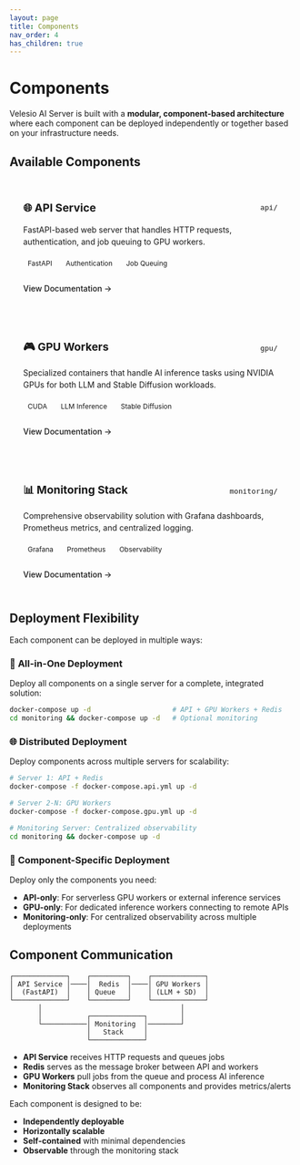 ```yaml
---
layout: page
title: Components
nav_order: 4
has_children: true
---
```


# Components

Velesio AI Server is built with a **modular, component-based architecture** where each component can be deployed independently or together based on your infrastructure needs.

## Available Components

<div class="component-grid">
  <div class="component-card">
    <div class="component-header">
      <h3>🌐 API Service</h3>
      <span class="component-location">api/</span>
    </div>
    <p class="component-description">
      FastAPI-based web server that handles HTTP requests, authentication, and job queuing to GPU workers.
    </p>
    <div class="component-features">
      <span class="feature-tag">FastAPI</span>
      <span class="feature-tag">Authentication</span>
      <span class="feature-tag">Job Queuing</span>
    </div>
    <a href="{{ '/components/api-service' | relative_url }}" class="component-link">View Documentation →</a>
  </div>

  <div class="component-card">
    <div class="component-header">
      <h3>🎮 GPU Workers</h3>
      <span class="component-location">gpu/</span>
    </div>
    <p class="component-description">
      Specialized containers that handle AI inference tasks using NVIDIA GPUs for both LLM and Stable Diffusion workloads.
    </p>
    <div class="component-features">
      <span class="feature-tag">CUDA</span>
      <span class="feature-tag">LLM Inference</span>
      <span class="feature-tag">Stable Diffusion</span>
    </div>
    <a href="{{ '/components/gpu-workers' | relative_url }}" class="component-link">View Documentation →</a>
  </div>

  <div class="component-card">
    <div class="component-header">
      <h3>📊 Monitoring Stack</h3>
      <span class="component-location">monitoring/</span>
    </div>
    <p class="component-description">
      Comprehensive observability solution with Grafana dashboards, Prometheus metrics, and centralized logging.
    </p>
    <div class="component-features">
      <span class="feature-tag">Grafana</span>
      <span class="feature-tag">Prometheus</span>
      <span class="feature-tag">Observability</span>
    </div>
    <a href="{{ '/components/monitoring' | relative_url }}" class="component-link">View Documentation →</a>
  </div>
</div>

## Deployment Flexibility

Each component can be deployed in multiple ways:

### 🏢 **All-in-One Deployment**
Deploy all components on a single server for a complete, integrated solution:
```bash
docker-compose up -d                    # API + GPU Workers + Redis
cd monitoring && docker-compose up -d   # Optional monitoring
```

### 🌐 **Distributed Deployment**
Deploy components across multiple servers for scalability:
```bash
# Server 1: API + Redis
docker-compose -f docker-compose.api.yml up -d

# Server 2-N: GPU Workers
docker-compose -f docker-compose.gpu.yml up -d

# Monitoring Server: Centralized observability
cd monitoring && docker-compose up -d
```

### 🎯 **Component-Specific Deployment**
Deploy only the components you need:
- **API-only**: For serverless GPU workers or external inference services
- **GPU-only**: For dedicated inference workers connecting to remote APIs  
- **Monitoring-only**: For centralized observability across multiple deployments

## Component Communication

```
┌─────────────┐    ┌─────────┐    ┌─────────────┐
│ API Service │────│  Redis  │────│ GPU Workers │
│  (FastAPI)  │    │ Queue   │    │ (LLM + SD)  │
└─────────────┘    └─────────┘    └─────────────┘
       │                                  │
       │           ┌─────────────┐        │
       └───────────│ Monitoring  │────────┘
                   │   Stack     │
                   └─────────────┘
```

- **API Service** receives HTTP requests and queues jobs
- **Redis** serves as the message broker between API and workers
- **GPU Workers** pull jobs from the queue and process AI inference
- **Monitoring Stack** observes all components and provides metrics/alerts

Each component is designed to be:
- **Independently deployable**
- **Horizontally scalable** 
- **Self-contained** with minimal dependencies
- **Observable** through the monitoring stack

<style>
.component-grid {
  display: grid;
  grid-template-columns: repeat(auto-fit, minmax(300px, 1fr));
  gap: 2rem;
  margin: 2rem 0;
}

.component-card {
  background-color: var(--bg-secondary);
  border: 1px solid var(--border-color);
  border-radius: 8px;
  padding: 1.5rem;
  transition: all 0.3s ease;
}

.component-card:hover {
  border-color: var(--link-color);
  transform: translateY(-2px);
  box-shadow: 0 4px 12px rgba(0, 0, 0, 0.1);
}

.component-header {
  display: flex;
  justify-content: space-between;
  align-items: center;
  margin-bottom: 1rem;
}

.component-header h3 {
  margin: 0;
  color: var(--text-color);
  font-size: 1.2rem;
}

.component-location {
  background-color: var(--bg-tertiary);
  color: var(--text-muted);
  padding: 0.25rem 0.5rem;
  border-radius: 4px;
  font-size: 0.8rem;
  font-family: monospace;
}

.component-description {
  color: var(--text-secondary);
  margin-bottom: 1rem;
  line-height: 1.5;
}

.component-features {
  display: flex;
  flex-wrap: wrap;
  gap: 0.5rem;
  margin-bottom: 1.5rem;
}

.feature-tag {
  background-color: var(--bg-tertiary);
  color: var(--text-color);
  padding: 0.25rem 0.5rem;
  border-radius: 12px;
  font-size: 0.75rem;
  border: 1px solid var(--border-color);
}

.component-link {
  color: var(--link-color);
  text-decoration: none;
  font-weight: 500;
  display: inline-flex;
  align-items: center;
  gap: 0.25rem;
}

.component-link:hover {
  color: var(--link-hover);
}

@media (max-width: 768px) {
  .component-grid {
    grid-template-columns: 1fr;
    gap: 1rem;
  }
  
  .component-card {
    padding: 1rem;
  }
}
</style>